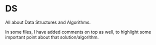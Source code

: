 # DS

All about Data Structures and Algorithms.

In some files, I have added comments on top as well, to highlight some important point about that solution/algorithm.
